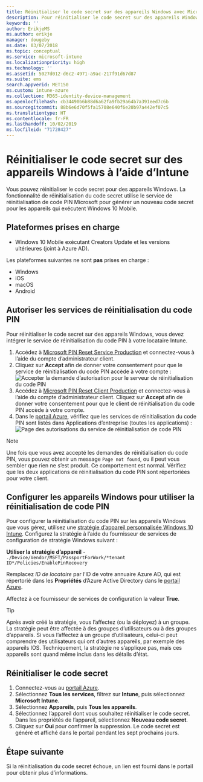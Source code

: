 ```yaml
---
title: Réinitialiser le code secret sur des appareils Windows avec Microsoft Intune - Azure | Microsoft Docs
description: Pour réinitialiser le code secret sur des appareils Windows, installez le service de réinitialisation du code PIN Microsoft et le client de réinitialisation du code PIN Microsoft, créez une stratégie d’appareil à l’aide de votre ID Azure Active Directory, puis réinitialisez le code secret dans le portail Azure à l’aide de Microsoft Intune.
keywords: ''
author: ErikjeMS
ms.author: erikje
manager: dougeby
ms.date: 03/07/2018
ms.topic: conceptual
ms.service: microsoft-intune
ms.localizationpriority: high
ms.technology: ''
ms.assetid: 5027d012-d6c2-4971-a9ac-217f91d67d87
ms.suite: ems
search.appverid: MET150
ms.custom: intune-azure
ms.collection: M365-identity-device-management
ms.openlocfilehash: cb34490b6b88d6a62fa9fb29a64b7a391eed7c6b
ms.sourcegitcommit: 88b6e6d70f5fa15708e640f6e20b97a442ef07c5
ms.translationtype: HT
ms.contentlocale: fr-FR
ms.lasthandoff: 10/02/2019
ms.locfileid: "71728427"
---
```

# <a name="reset-the-passcode-on-windows-devices-using-intune"></a>Réinitialiser le code secret sur des appareils Windows à l’aide d’Intune

Vous pouvez réinitialiser le code secret pour des appareils Windows. La fonctionnalité de réinitialisation du code secret utilise le service de réinitialisation de code PIN Microsoft pour générer un nouveau code secret pour les appareils qui exécutent Windows 10 Mobile. 

## <a name="supported-platforms"></a>Plateformes prises en charge

- Windows 10 Mobile exécutant Creators Update et les versions ultérieures (joint à Azure AD).

Les plateformes suivantes ne sont **pas** prises en charge :
- Windows
- iOS
- macOS
- Android

## <a name="authorize-the-pin-reset-services"></a>Autoriser les services de réinitialisation du code PIN

Pour réinitialiser le code secret sur des appareils Windows, vous devez intégrer le service de réinitialisation du code PIN à votre locataire Intune.

1. Accédez à [Microsoft PIN Reset Service Production](https://login.windows.net/common/oauth2/authorize?response_type=code&client_id=b8456c59-1230-44c7-a4a2-99b085333e84&resource=https%3A%2F%2Fgraph.windows.net&redirect_uri=https%3A%2F%2Fcred.microsoft.com&state=e9191523-6c2f-4f1d-a4f9-c36f26f89df0&prompt=admin_consent) et connectez-vous à l’aide du compte d’administrateur client.
2. Cliquez sur **Accept** afin de donner votre consentement pour que le service de réinitialisation du code PIN accède à votre compte : ![Accepter la demande d’autorisation pour le serveur de réinitialisation du code PIN](./media/device-windows-pin-reset/pin-reset-service-home-screen.png)
3. Accédez à [Microsoft PIN Reset Client Production](https://login.windows.net/common/oauth2/authorize?response_type=code&client_id=9115dd05-fad5-4f9c-acc7-305d08b1b04e&resource=https%3A%2F%2Fcred.microsoft.com%2F&redirect_uri=ms-appx-web%3A%2F%2FMicrosoft.AAD.BrokerPlugin%2F9115dd05-fad5-4f9c-acc7-305d08b1b04e&state=6765f8c5-f4a7-4029-b667-46a6776ad611&prompt=admin_consent) et connectez-vous à l’aide du compte d’administrateur client. Cliquez sur **Accept** afin de donner votre consentement pour que le client de réinitialisation du code PIN accède à votre compte.
4. Dans le [portail Azure](https://portal.azure.com), vérifiez que les services de réinitialisation du code PIN sont listés dans Applications d’entreprise (toutes les applications) : ![Page des autorisations du service de réinitialisation de code PIN](./media/device-windows-pin-reset/pin-reset-service-application.png)

> [!NOTE]
> Une fois que vous avez accepté les demandes de réinitialisation du code PIN, vous pouvez obtenir un message `Page not found`, ou il peut vous sembler que rien ne s’est produit. Ce comportement est normal. Vérifiez que les deux applications de réinitialisation du code PIN sont répertoriées pour votre client.

## <a name="configure-windows-devices-to-use-pin-reset"></a>Configurer les appareils Windows pour utiliser la réinitialisation de code PIN

Pour configurer la réinitialisation du code PIN sur les appareils Windows que vous gérez, utilisez une [stratégie d’appareil personnalisée Windows 10 Intune](../configuration/custom-settings-windows-10.md). Configurez la stratégie à l’aide du fournisseur de services de configuration de stratégie Windows suivant :

**Utiliser la stratégie d’appareil** - `./Device/Vendor/MSFT/PassportForWork/*tenant ID*/Policies/EnablePinRecovery`

Remplacez *ID de locataire* par l’ID de votre annuaire Azure AD, qui est répertorié dans les **Propriétés** d’Azure Active Directory dans le [portail Azure](https://portal.azure.com).

Affectez à ce fournisseur de services de configuration la valeur **True**.

> [!TIP]
> Après avoir créé la stratégie, vous l’affectez (ou la déployez) à un groupe. La stratégie peut être affectée à des groupes d’utilisateurs ou à des groupes d’appareils. Si vous l’affectez à un groupe d’utilisateurs, celui-ci peut comprendre des utilisateurs qui ont d’autres appareils, par exemple des appareils IOS. Techniquement, la stratégie ne s’applique pas, mais ces appareils sont quand même inclus dans les détails d’état.

## <a name="reset-the-passcode"></a>Réinitialiser le code secret

1. Connectez-vous au [portail Azure](https://portal.azure.com). 
2. Sélectionnez **Tous les services**, filtrez sur **Intune**, puis sélectionnez **Microsoft Intune**.
3. Sélectionnez **Appareils**, puis **Tous les appareils**.
4. Sélectionnez l’appareil dont vous souhaitez réinitialiser le code secret. Dans les propriétés de l’appareil, sélectionnez **Nouveau code secret**.
5. Cliquez sur **Oui** pour confirmer la suppression. Le code secret est généré et affiché dans le portail pendant les sept prochains jours.

## <a name="next-step"></a>Étape suivante

Si la réinitialisation du code secret échoue, un lien est fourni dans le portail pour obtenir plus d’informations.
